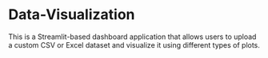 # Data-Visualization

This is a Streamlit-based dashboard application that allows users to upload a custom CSV or Excel dataset and visualize it using different types of plots.
